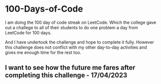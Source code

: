 # 100-Days-of-Code
I am doing the 100 day of code streak on LeetCode. 
Which the college gave out a challege to all of their students to do one problem a day from LeetCode for 100 days.

And I have undertook the challenge and hope to complete it fully.
However this challenge does not conflict with my other day-to-day activities and gives me enough time for the rest too.

I want to see how the future me fares after completing this challenge
                                                - 17/04/2023
--------------------------------------------------------------------------------------------------------------------------------------------

